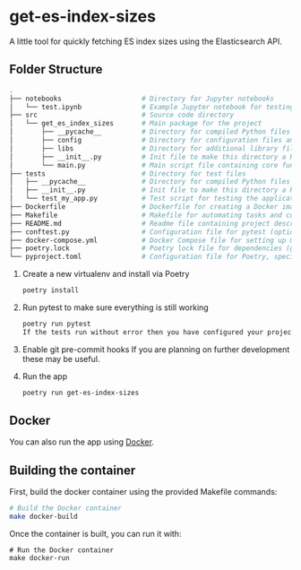 # get-es-index-sizes

A little tool for quickly fetching ES index sizes using the Elasticsearch API.

## Folder Structure

```sh
.
├── notebooks                    # Directory for Jupyter notebooks
│   └── test.ipynb               # Example Jupyter notebook for testing or development
├── src                          # Source code directory
│   └── get_es_index_sizes       # Main package for the project
│       ├── __pycache__          # Directory for compiled Python files (automatically created)
│       ├── config               # Directory for configuration files and settings
│       ├── libs                 # Directory for additional library files or modules
│       ├── __init__.py          # Init file to make this directory a Python package
│       └── main.py              # Main script file containing core functionality
├── tests                        # Directory for test files
│   ├── __pycache__              # Directory for compiled Python files for tests (automatically created)
│   ├── __init__.py              # Init file to make this directory a Python package
│   └── test_my_app.py           # Test script for testing the application's functionality
├── Dockerfile                   # Dockerfile for creating a Docker image of the application
├── Makefile                     # Makefile for automating tasks and commands
├── README.md                    # Readme file containing project description and instructions
├── conftest.py                  # Configuration file for pytest (optional, used for fixtures and settings)
├── docker-compose.yml           # Docker Compose file for setting up multi-container Docker applications
├── poetry.lock                  # Poetry lock file for dependencies (generated by Poetry)
└── pyproject.toml               # Configuration file for Poetry, specifying project dependencies and settings
```

1. Create a new virtualenv and install via Poetry

    ```bash
    poetry install
    ```

2. Run pytest to make sure everything is still working

    ```bash
    poetry run pytest
    If the tests run without error then you have configured your project and you're ready to get coding.

3. Enable git pre-commit hooks
   If you are planning on further development these may be useful.

4. Run the app

    ```bash
    poetry run get-es-index-sizes
    ```

## Docker

You can also run the app using [Docker](https://docs.docker.com/get-docker/).

## Building the container

First, build the docker container using the provided Makefile commands:

```sh
# Build the Docker container
make docker-build
```

Once the container is built, you can run it with:

```shell
# Run the Docker container
make docker-run
```
